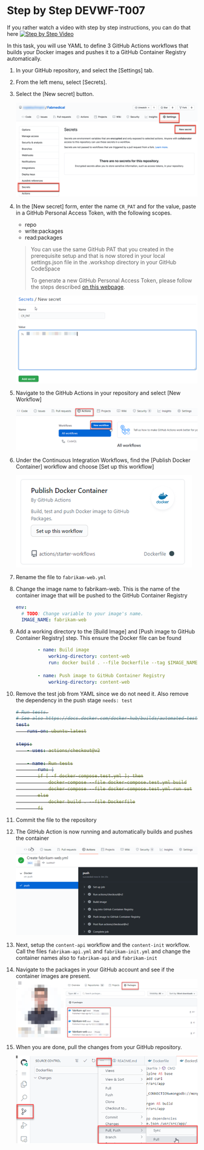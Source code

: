 # Step by Step DEVWF-T007

If you rather watch a video with step by step instructions, you can do that here
[![Step by Step Video](https://img.youtube.com/vi/T4efkbsG3Vw/0.jpg)](https://www.youtube.com/watch?v=T4efkbsG3Vw)

In this task, you will use YAML to define 3 GitHub Actions workflows that builds your Docker images and pushes it to a GitHub Container Registry automatically.

1. In your GitHub repository, and select the [Settings] tab.

2. From the left menu, select [Secrets].

3. Select the [New secret] button.

    ![Settings link, Secrets link, and New secret button are highlighted.](/Assets/2020-08-24-21-45-42.png "GitHub Repository secrets")

4. In the [New secret] form, enter the name `CR_PAT` and for the value, paste in a GitHub Personal Access Token, with the following scopes.

    * repo
    * write:packages
    * read:packages

    > You can use the same GitHub PAT that you created in the prerequisite setup and that is now stored in your local settings.json file in the .workshop directory in your GitHub CodeSpace
    >
    > To generate a new GitHub Personal Access Token, please follow the steps described [on this webpage](https://docs.github.com/en/free-pro-team@latest/github/authenticating-to-github/creating-a-personal-access-token).

    ![A screen that show how to add a new secret](/Assets/newsecret.png)

5. Navigate to the GitHub Actions in your repository and select [New Workflow]

    ![A screen that shows how to start a new Workflow for GitHub Actions](/Assets/newworkflow.png)

6. Under the Continuous Integration Workflows, find the [Publish Docker Container] workflow and choose [Set up this workflow]

    ![A screenshot of the GitHub Action for Publishing Docker Files](/Assets/PublishDocker.png)

7. Rename the file to `fabrikam-web.yml`
8. Change the image name to fabrikam-web. This is the name of the container image that will be pushed to the GitHub Container Registry

    ```YAML
    env:
      # TODO: Change variable to your image's name.
      IMAGE_NAME: fabrikam-web
    ```

9. Add a working directory to the [Build Image] and [Push image to GitHub Container Registry] step. This ensure the Docker file can be found

    ```YAML
            - name: Build image
                working-directory: content-web
                run: docker build . --file Dockerfile --tag $IMAGE_NAME

            - name: Push image to GitHub Container Registry
                working-directory: content-web
    ```

10. Remove the test job from YAML since we do not need it. Also remove the dependency in the push stage `needs: test`
    <s>
    ```YAML
    # Run tests.
    # See also https://docs.docker.com/docker-hub/builds/automated-testing/
    test:
        runs-on: ubuntu-latest

    steps:
        - uses: actions/checkout@v2

        - name: Run tests
            run: |
            if [ -f docker-compose.test.yml ]; then
                docker-compose --file docker-compose.test.yml build
                docker-compose --file docker-compose.test.yml run sut
            else
                docker build . --file Dockerfile
            fi
    ```
    </s>

11. Commit the file to the repository
12. The GitHub Action is now running and automatically builds and pushes the container

    ![Screen that shows that the GitHub action build succeeded](/Assets/buildsucceed.png)

13. Next, setup the `content-api` workflow and the `content-init` workflow. Call the files `fabrikam-api.yml` and `fabrikam-init.yml` and change the container names also to `fabrikam-api` and `fabrikam-init`

14. Navigate to the packages in your GitHub account and see if the container images are present.
    ![Overview of all packages of a GitHub account](/Assets/packages.png)

15. When you are done, pull the changes from your GitHub repository.

    ![](/Assets/2020-10-05-12-10-11.png)
